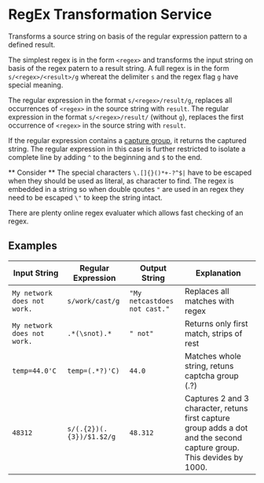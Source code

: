 # RegEx Transformation Service

Transforms a source string on basis of the regular expression pattern to a defined result.

The simplest regex is in the form `<regex>` and transforms the input string on basis of the regex patern to a result string.
A full regex is in the form `s/<regex>/<result>/g` whereat the delimiter `s` and the regex flag `g` have special meaning.

The regular expression in the format `s/<regex>/result/g`, replaces all occurrences of `<regex>` in the source string with `result`.
The regular expression in the format `s/<regex>/result/` (without `g`), replaces the first occurrence of `<regex>` in the source string with `result`.

If the regular expression contains a [capture group](https://docs.oracle.com/javase/8/docs/api/java/util/regex/Pattern.html#cg), it returns the captured string.
The regular expression in this case is further restricted to isolate a complete line by adding `^` to the beginning and `$` to the end.

** Consider **
The special characters `\.[]{}()*+-?^$|` have to be escaped when they should be used as literal, as character to find.
The regex is embedded in a string so when double qoutes `"` are used in an regex they need to be escaped `\"` to keep the string intact.

There are plenty online regex evaluater which allows fast checking of an regex.

## Examples

|         Input String        |    Regular Expression    |         Output String        | Explanation              |
|---------------------------|------------------------|----------------------------|--------------------------|
| `My network does not work.` | `s/work/cast/g` | `"My netcastdoes not cast."` | Replaces all matches with regex |
| `My network does not work.` | `.*(\snot).*` | `" not"` | Returns only first match, strips of rest |
| `temp=44.0'C` | `temp=(.*?)'C)`          | `44.0` | Matches whole string, retuns captcha group (.?) |
| `48312` | `s/(.{2})(.{3})/$1.$2/g` | `48.312` | Captures 2 and 3 character, retuns first capture group adds a dot and the second capture group. This devides by 1000. |
